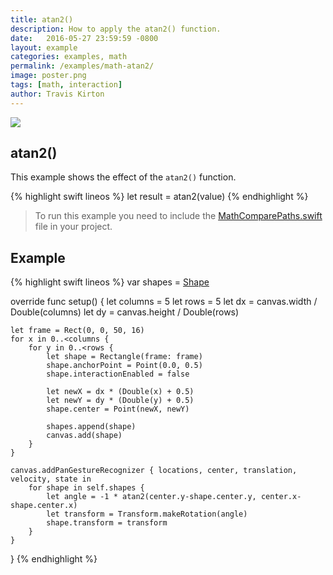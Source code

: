 ```yaml
---
title: atan2()
description: How to apply the atan2() function.
date:   2016-05-27 23:59:59 -0800
layout: example
categories: examples, math
permalink: /examples/math-atan2/
image: poster.png
tags: [math, interaction]
author: Travis Kirton
---
```

![](atan2.png)

## atan2()
This example shows the effect of the `atan2()` function.

{% highlight swift lineos %}
let result = atan2(value)
{% endhighlight %}

> To run this example you need to include the [MathComparePaths.swift](https://gist.github.com/C4Framework/0705e9ad451fa2b655075ad72432ca46) file in your project.

## Example
{% highlight swift lineos %}
var shapes = [Shape]()

override func setup() {
    let columns = 5
    let rows = 5
    let dx = canvas.width / Double(columns)
    let dy = canvas.height / Double(rows)

    let frame = Rect(0, 0, 50, 16)
    for x in 0..<columns {
        for y in 0..<rows {
            let shape = Rectangle(frame: frame)
            shape.anchorPoint = Point(0.0, 0.5)
            shape.interactionEnabled = false

            let newX = dx * (Double(x) + 0.5)
            let newY = dy * (Double(y) + 0.5)
            shape.center = Point(newX, newY)

            shapes.append(shape)
            canvas.add(shape)
        }
    }

    canvas.addPanGestureRecognizer { locations, center, translation, velocity, state in
        for shape in self.shapes {
            let angle = -1 * atan2(center.y-shape.center.y, center.x-shape.center.x)
            let transform = Transform.makeRotation(angle)
            shape.transform = transform
        }
    }
}
{% endhighlight %}
